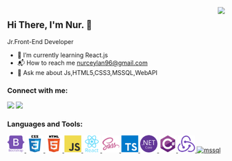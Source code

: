 <img src=" https://media.giphy.com/media/bGgsc5mWoryfgKBx1u/giphy.gif" align="right" withd="400" height="250">

## Hi There, I'm Nur. :wave:


Jr.Front-End Developer
- :seedling:  I’m currently learning React.js
- :mailbox_with_mail: How to reach me nurceylan96@gmail.com
- :thought_balloon: Ask me about Js,HTML5,CSS3,MSSQL,WebAPI

### Connect with me:

[<img  width="22" src="https://unpkg.com/simple-icons@v7/icons/linkedin.svg" />][Linkedin]
[<img  width="22" src="https://unpkg.com/simple-icons@v7/icons/twitter.svg" />][twitter]


<h3 align="left">Languages and Tools:</h3>
<p align="left"> <a href="https://getbootstrap.com" target="_blank"> <img src="https://raw.githubusercontent.com/devicons/devicon/master/icons/bootstrap/bootstrap-plain-wordmark.svg" alt="bootstrap" width="40" height="40"/> </a> <a href="https://www.w3schools.com/css/" target="_blank"> <img src="https://raw.githubusercontent.com/devicons/devicon/master/icons/css3/css3-original-wordmark.svg" alt="css3" width="40" height="40"/> </a> <a href="https://www.w3.org/html/" target="_blank"> <img src="https://raw.githubusercontent.com/devicons/devicon/master/icons/html5/html5-original-wordmark.svg" alt="html5" width="40" height="40"/> </a> <a href="https://developer.mozilla.org/en-US/docs/Web/JavaScript" target="_blank"> <img src="https://raw.githubusercontent.com/devicons/devicon/master/icons/javascript/javascript-original.svg" alt="javascript" width="40" height="40"/> </a> <a href="https://reactjs.org/" target="_blank"> <img src="https://raw.githubusercontent.com/devicons/devicon/master/icons/react/react-original-wordmark.svg" alt="react" width="40" height="40"/> </a> <a href="https://sass-lang.com" target="_blank"> <img src="https://raw.githubusercontent.com/devicons/devicon/master/icons/sass/sass-original.svg" alt="sass" width="40" height="40"/> </a> <a href="https://www.typescriptlang.org/" target="_blank"> <img src="https://github.com/devicons/devicon/blob/master/icons/typescript/typescript-original.svg" alt="typescript" width="40" height="40"/> </a> <a href="https://dotnet.microsoft.com/en-us/download/dotnet/6.0" target="_blank"> <img src="https://github.com/devicons/devicon/blob/master/icons/dotnetcore/dotnetcore-original.svg" alt="dotnetcore6" width="40" height="40"/> </a> <a href="https://www.w3schools.com/cs/index.php" target="_blank"> <img src="https://raw.githubusercontent.com/devicons/devicon/1119b9f84c0290e0f0b38982099a2bd027a48bf1/icons/csharp/csharp-original.svg" alt="csharp" width="40" height="40"/> </a> <a href="https://redux.js.org/" target="_blank"> <img src="https://raw.githubusercontent.com/devicons/devicon/1119b9f84c0290e0f0b38982099a2bd027a48bf1/icons/redux/redux-original.svg" alt="redux" width="40" height="40"/> </a> <a href="https://www.microsoft.com/en-us/sql-server" target="_blank"> <img src="https://www.svgrepo.com/show/303229/microsoft-sql-server-logo.svg" alt="mssql" width="40" height="40"/> </a> </p>






[linkedin]: https://www.linkedin.com/in/nurceylann/
[twitter]: https://twitter.com/feslegennce


